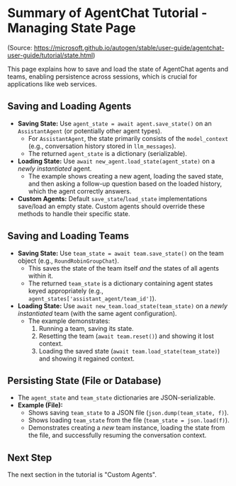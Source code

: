 # Summary of AgentChat Tutorial - Managing State Page

(Source: https://microsoft.github.io/autogen/stable/user-guide/agentchat-user-guide/tutorial/state.html)

This page explains how to save and load the state of AgentChat agents and teams, enabling persistence across sessions, which is crucial for applications like web services.

## Saving and Loading Agents

-   **Saving State:** Use `agent_state = await agent.save_state()` on an `AssistantAgent` (or potentially other agent types).
    -   For `AssistantAgent`, the state primarily consists of the `model_context` (e.g., conversation history stored in `llm_messages`).
    -   The returned `agent_state` is a dictionary (serializable).
-   **Loading State:** Use `await new_agent.load_state(agent_state)` on a *newly instantiated* agent.
    -   The example shows creating a new agent, loading the saved state, and then asking a follow-up question based on the loaded history, which the agent correctly answers.
-   **Custom Agents:** Default `save_state`/`load_state` implementations save/load an empty state. Custom agents should override these methods to handle their specific state.

## Saving and Loading Teams

-   **Saving State:** Use `team_state = await team.save_state()` on the team object (e.g., `RoundRobinGroupChat`).
    -   This saves the state of the team itself *and* the states of all agents within it.
    -   The returned `team_state` is a dictionary containing agent states keyed appropriately (e.g., `agent_states['assistant_agent/team_id']`).
-   **Loading State:** Use `await new_team.load_state(team_state)` on a *newly instantiated* team (with the same agent configuration).
    -   The example demonstrates:
        1.  Running a team, saving its state.
        2.  Resetting the team (`await team.reset()`) and showing it lost context.
        3.  Loading the saved state (`await team.load_state(team_state)`) and showing it regained context.

## Persisting State (File or Database)

-   The `agent_state` and `team_state` dictionaries are JSON-serializable.
-   **Example (File):**
    -   Shows saving `team_state` to a JSON file (`json.dump(team_state, f)`).
    -   Shows loading `team_state` from the file (`team_state = json.load(f)`).
    -   Demonstrates creating a *new* team instance, loading the state from the file, and successfully resuming the conversation context.

## Next Step

The next section in the tutorial is "Custom Agents".
